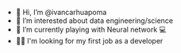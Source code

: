 - 👋 Hi, I’m @ivancarhuapoma 
- 👀 I’m interested about data engineering/science
- 🌱 I’m currently playing with Neural network 💻
- 👨🏻 I'm looking for my first job as a developer 

<!---
ivancarhuapoma/ivancarhuapoma is a ✨ special ✨ repository because its `README.md` (this file) appears on your GitHub profile.
You can click the Preview link to take a look at your changes.
--->
